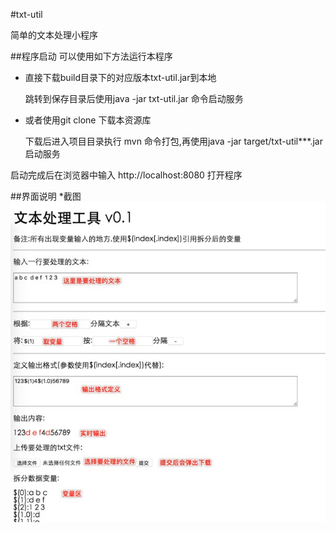 #txt-util

简单的文本处理小程序

##程序启动
可以使用如下方法运行本程序

* 直接下载build目录下的对应版本txt-util.jar到本地

    跳转到保存目录后使用java -jar txt-util.jar 命令启动服务

* 或者使用git clone 下载本资源库

    下载后进入项目目录执行 mvn 命令打包,再使用java -jar target/txt-util***.jar 启动服务

启动完成后在浏览器中输入 http://localhost:8080 打开程序

##界面说明
*截图
![界面](build/vm.png)
